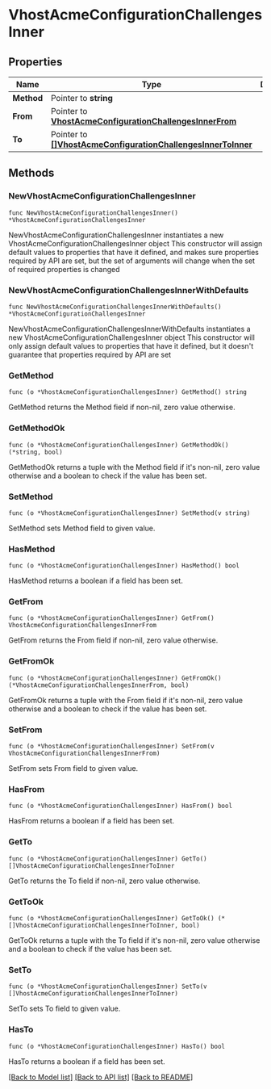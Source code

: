 # VhostAcmeConfigurationChallengesInner

## Properties

Name | Type | Description | Notes
------------ | ------------- | ------------- | -------------
**Method** | Pointer to **string** |  | [optional] 
**From** | Pointer to [**VhostAcmeConfigurationChallengesInnerFrom**](VhostAcmeConfigurationChallengesInnerFrom.md) |  | [optional] 
**To** | Pointer to [**[]VhostAcmeConfigurationChallengesInnerToInner**](VhostAcmeConfigurationChallengesInnerToInner.md) |  | [optional] 

## Methods

### NewVhostAcmeConfigurationChallengesInner

`func NewVhostAcmeConfigurationChallengesInner() *VhostAcmeConfigurationChallengesInner`

NewVhostAcmeConfigurationChallengesInner instantiates a new VhostAcmeConfigurationChallengesInner object
This constructor will assign default values to properties that have it defined,
and makes sure properties required by API are set, but the set of arguments
will change when the set of required properties is changed

### NewVhostAcmeConfigurationChallengesInnerWithDefaults

`func NewVhostAcmeConfigurationChallengesInnerWithDefaults() *VhostAcmeConfigurationChallengesInner`

NewVhostAcmeConfigurationChallengesInnerWithDefaults instantiates a new VhostAcmeConfigurationChallengesInner object
This constructor will only assign default values to properties that have it defined,
but it doesn't guarantee that properties required by API are set

### GetMethod

`func (o *VhostAcmeConfigurationChallengesInner) GetMethod() string`

GetMethod returns the Method field if non-nil, zero value otherwise.

### GetMethodOk

`func (o *VhostAcmeConfigurationChallengesInner) GetMethodOk() (*string, bool)`

GetMethodOk returns a tuple with the Method field if it's non-nil, zero value otherwise
and a boolean to check if the value has been set.

### SetMethod

`func (o *VhostAcmeConfigurationChallengesInner) SetMethod(v string)`

SetMethod sets Method field to given value.

### HasMethod

`func (o *VhostAcmeConfigurationChallengesInner) HasMethod() bool`

HasMethod returns a boolean if a field has been set.

### GetFrom

`func (o *VhostAcmeConfigurationChallengesInner) GetFrom() VhostAcmeConfigurationChallengesInnerFrom`

GetFrom returns the From field if non-nil, zero value otherwise.

### GetFromOk

`func (o *VhostAcmeConfigurationChallengesInner) GetFromOk() (*VhostAcmeConfigurationChallengesInnerFrom, bool)`

GetFromOk returns a tuple with the From field if it's non-nil, zero value otherwise
and a boolean to check if the value has been set.

### SetFrom

`func (o *VhostAcmeConfigurationChallengesInner) SetFrom(v VhostAcmeConfigurationChallengesInnerFrom)`

SetFrom sets From field to given value.

### HasFrom

`func (o *VhostAcmeConfigurationChallengesInner) HasFrom() bool`

HasFrom returns a boolean if a field has been set.

### GetTo

`func (o *VhostAcmeConfigurationChallengesInner) GetTo() []VhostAcmeConfigurationChallengesInnerToInner`

GetTo returns the To field if non-nil, zero value otherwise.

### GetToOk

`func (o *VhostAcmeConfigurationChallengesInner) GetToOk() (*[]VhostAcmeConfigurationChallengesInnerToInner, bool)`

GetToOk returns a tuple with the To field if it's non-nil, zero value otherwise
and a boolean to check if the value has been set.

### SetTo

`func (o *VhostAcmeConfigurationChallengesInner) SetTo(v []VhostAcmeConfigurationChallengesInnerToInner)`

SetTo sets To field to given value.

### HasTo

`func (o *VhostAcmeConfigurationChallengesInner) HasTo() bool`

HasTo returns a boolean if a field has been set.


[[Back to Model list]](../README.md#documentation-for-models) [[Back to API list]](../README.md#documentation-for-api-endpoints) [[Back to README]](../README.md)


